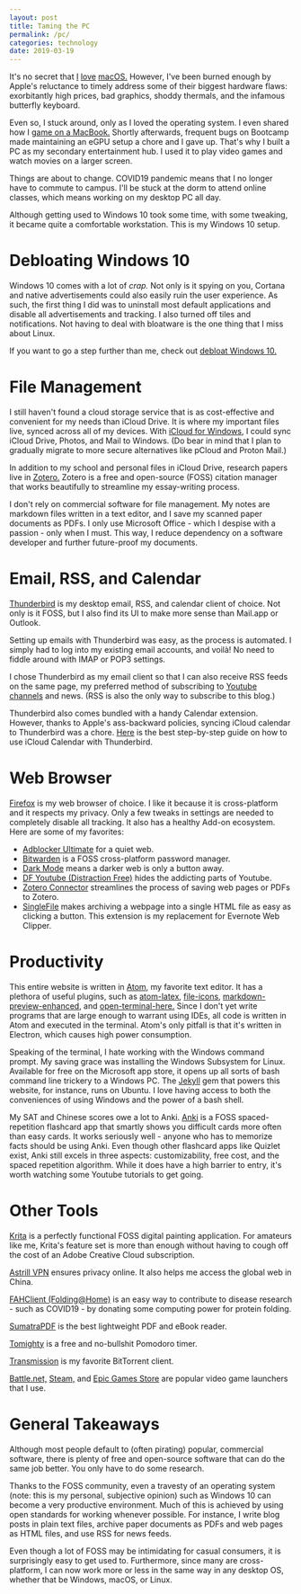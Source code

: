 ```yaml
---
layout: post
title: Taming the PC
permalink: /pc/
categories: technology
date: 2019-03-19
---
```

It's no secret that [I](/minimalist-gaming) [love](/catalina) [macOS.](/catalina) However, I've been burned enough by Apple's reluctance to timely address some of their biggest hardware flaws: exorbitantly high prices, bad graphics, shoddy thermals, and the infamous butterfly keyboard.

Even so, I stuck around, only as I loved the operating system. I even shared how I [game on a MacBook.](/minimalist-gaming) Shortly afterwards, frequent bugs on Bootcamp made maintaining an eGPU setup a chore and I gave up. That's why I built a PC as my secondary entertainment hub. I used it to play video games and watch movies on a larger screen.

Things are about to change. COVID19 pandemic means that I no longer have to commute to campus. I'll be stuck at the dorm to attend online classes, which means working on my desktop PC all day.

Although getting used to Windows 10 took some time, with some tweaking, it became quite a comfortable workstation. This is my Windows 10 setup.

# Debloating Windows 10

Windows 10 comes with a lot of *crap.* Not only is it spying on you, Cortana and native advertisements could also easily ruin the user experience. As such, the first thing I did was to uninstall most default applications and disable all advertisements and tracking. I also turned off tiles and notifications. Not having to deal with bloatware is the one thing that I miss about Linux.

If you want to go a step further than me, check out [debloat Windows 10.](https://github.com/W4RH4WK/Debloat-Windows-10)

# File Management

I still haven't found a cloud storage service that is as cost-effective and convenient for my needs than iCloud Drive. It is where my important files live, synced across all of my devices. With [iCloud for Windows](https://support.apple.com/en-us/HT204283), I could sync iCloud Drive, Photos, and Mail to Windows. (Do bear in mind that I plan to gradually migrate to more secure alternatives like pCloud and Proton Mail.)

In addition to my school and personal files in iCloud Drive, research papers live in [Zotero.](https://www.zotero.org/) Zotero is a free and open-source (FOSS) citation manager that works beautifully to streamline my essay-writing process.

I don't rely on commercial software for file management. My notes are markdown files written in a text editor, and I save my scanned paper documents as PDFs. I only use Microsoft Office - which I despise with a passion - only when I must. This way, I reduce dependency on a software developer and further future-proof my documents.

# Email, RSS, and Calendar

[Thunderbird](https://www.thunderbird.net/en-US/) is my desktop email, RSS, and calendar client of choice. Not only is it FOSS, but I also find its UI to make more sense than Mail.app or Outlook.

Setting up emails with Thunderbird was easy, as the process is automated. I simply had to log into my existing email accounts, and voilà! No need to fiddle around with IMAP or POP3 settings.

I chose Thunderbird as my email client so that I can also receive RSS feeds on the same page, my preferred method of subscribing to [Youtube channels](https://webapps.stackexchange.com/questions/111680/how-to-find-channel-rss-feed-on-youtube) and news. (RSS is also the only way to subscribe to this blog.)

Thunderbird also comes bundled with a handy Calendar extension. However, thanks to Apple's ass-backward policies, syncing iCloud calendar to Thunderbird was a chore. [Here](https://frightanic.com/apple-mac/thunderbird-icloud-calendar-sync/) is the best step-by-step guide on how to use iCloud Calendar with Thunderbird.

# Web Browser

[Firefox](https://www.mozilla.org/en-US/firefox/) is my web browser of choice. I like it because it is cross-platform and it respects my privacy. Only a few tweaks in settings are needed to completely disable all tracking. It also has a healthy Add-on ecosystem. Here are some of my favorites:

* [Adblocker Ultimate](https://addons.mozilla.org/en-US/firefox/addon/adblocker-ultimate/?src=search) for a quiet web.
* [Bitwarden](https://addons.mozilla.org/en-US/firefox/addon/bitwarden-password-manager/?src=search) is a FOSS cross-platform password manager.
* [Dark Mode](https://addons.mozilla.org/en-US/firefox/addon/darkmode/) means a darker web is only a button away.
* [DF Youtube (Distraction Free)](https://addons.mozilla.org/en-US/firefox/addon/df-youtube/) hides the addicting parts of Youtube.
* [Zotero Connector](https://www.zotero.org/download/connectors) streamlines the process of saving web pages or PDFs to Zotero.
* [SingleFile](https://addons.mozilla.org/en-US/firefox/addon/single-file/) makes archiving a webpage into a single HTML file as easy as clicking a button. This extension is my replacement for Evernote Web Clipper.

# Productivity

This entire website is written in [Atom](https://atom.io/), my favorite text editor. It has a plethora of useful plugins, such as [atom-latex](https://atom.io/packages/atom-latex), [file-icons](https://atom.io/packages/file-icons), [markdown-preview-enhanced](https://shd101wyy.github.io/markdown-preview-enhanced/#/), and [open-terminal-here.](https://atom.io/packages/open-terminal-here) Since I don't yet write programs that are large enough to warrant using IDEs, all code is written in Atom and executed in the terminal. Atom's only pitfall is that it's written in Electron, which causes high power consumption.

Speaking of the terminal, I hate working with the Windows command prompt. My saving grace was installing the Windows Subsystem for Linux. Available for free on the Microsoft app store, it opens up all sorts of bash command line trickery to a Windows PC. The [Jekyll](https://jekyllrb.com/) gem that powers this website, for instance, runs on Ubuntu. I love having access to both the conveniences of using Windows and the power of a bash shell.

My SAT and Chinese scores owe a lot to Anki. [Anki](https://apps.ankiweb.net/) is a FOSS spaced-repetition flashcard app that smartly shows you difficult cards more often than easy cards. It works seriously well - anyone who has to memorize facts should be using Anki. Even though other flashcard apps like Quizlet exist, Anki still excels in three aspects: customizability, free cost, and the spaced repetition algorithm. While it does have a high barrier to entry, it's worth watching some Youtube tutorials to get going.

# Other Tools

[Krita](https://krita.org/en/) is a perfectly functional FOSS digital painting application. For amateurs like me, Krita's feature set is more than enough without having to cough off the cost of an Adobe Creative Cloud subscription.

[Astrill VPN](https://www.astrill.com/) ensures privacy online. It also helps me access the global web in China.

[FAHClient (Folding@Home)](https://foldingathome.org/) is an easy way to contribute to disease research - such as COVID19 - by donating some computing power for protein folding.

[SumatraPDF](https://www.sumatrapdfreader.org/free-pdf-reader.html) is the best lightweight PDF and eBook reader.

[Tomighty](https://tomighty.github.io/) is a free and no-bullshit Pomodoro timer.

[Transmission](https://transmissionbt.com/) is my favorite BitTorrent client.

[Battle.net,](https://www.blizzard.com/en-us/apps/battle.net/desktop) [Steam,](https://store.steampowered.com/about/) and [Epic Games Store](https://www.epicgames.com/store/en-US/) are popular video game launchers that I use.

# General Takeaways

Although most people default to (often pirating) popular, commercial software, there is plenty of free and open-source software that can do the same job better. You only have to do some research.

Thanks to the FOSS community, even a travesty of an operating system (note: this is my personal, subjective opinion) such as Windows 10 can become a very productive environment. Much of this is achieved by using open standards for working whenever possible. For instance, I write blog posts in plain text files, archive paper documents as PDFs and web pages as HTML files, and use RSS for news feeds.

Even though a lot of FOSS may be intimidating for casual consumers, it is surprisingly easy to get used to. Furthermore, since many are cross-platform, I can now work more or less in the same way in any desktop OS, whether that be Windows, macOS, or Linux.
